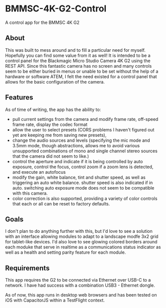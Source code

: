 # BMMSC-4K-G2-Control
A control app for the BMMSC 4K G2

## About
This was built to mess around and to fill a particular need for myself. Hopefully you can find some value from it as well! It is intended to be a control panel for the Blackmagic Micro Studio Camera 4K G2 using the REST API. Since this fantastic camera has no screen and many controls seem to be either buried in menus or unable to be set without the help of a hardware or software ATEM, I felt the need existed for a control panel that allows for the basic configuration of the camera.

## Features
As of time of writing, the app has the ability to:

- pull current settings from the camera and modify frame rate, off-speed frame rate, display the codec format
- allow the user to select presets (CORS problems I haven't figured out yet are keeping me from saving new presets),
- change the audio sources and levels (specifying the mic mode and 3.5mm mode, though abstractions, allows me to avoid various unsupported combinations of mono and single channel stereo sources that the camera did not seem to like.)
- control the aperture and indicate if it is being controlled by auto exposure, control the focus, control zoom if a zoom lens is detected, and execute an autofocus
- modify the gain, white balance, tint and shutter speed, as well as triggering an auto white balance. shutter speed is also indicated if in auto. switching auto exposure mode does not seem to be compatible with this camera. 
- color correction is also supported, providing a variety of color controls that each or all can be reset to factory defaults.

## Goals
I don't plan to do anything further with this, but I'd love to see a solution with an interface allowing modules to adapt to a landscape modfe 3x2 grid for tablet-like devices. I'd also love to see glowing colored borders around each moduke that serve in realtime as a communications status indicator as well as a health and setting parity feature for each module.

## Requirements
This app requires the G2 to be connected via Ethernet over USB-C to a network. I have had success with a combination USB3 - Ethernet dongle. 

As of now, this app runs in desktop web browsers and has been tested on iOS with CapacitorJS within a TestFlight context.
